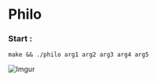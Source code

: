 # Philo


### Start :
  ```
make && ./philo arg1 arg2 arg3 arg4 arg5
  ```
  
![Imgur](https://imgur.com/uhLKEA9.png)
